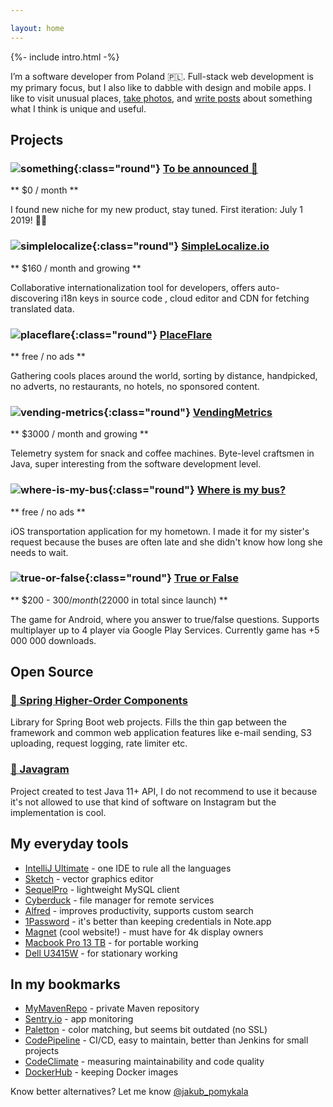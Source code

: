 ```yaml
---

layout: home
---
```


{%- include intro.html -%}

I’m a software developer from Poland 🇵🇱. Full-stack web development is my primary focus, but I also like to 
dabble with design and mobile apps. I like to visit unusual places, [take photos]({{site.url}}/photos), and [write posts]({{site.url}}/photos) about something what I think is unique and useful.


## Projects

### ![something](/assets/me.jpeg){:class="round"} [To be announced 🤩](https://jpomykala.com)
** $0 / month **

I found new niche for my new product, stay tuned. First iteration: July 1 2019! 👨‍🚀

### ![simplelocalize](/assets/images/simplelocalize-logo.png){:class="round"} [SimpleLocalize.io](https://simplelocalize.io)
** $160 / month and growing **

Collaborative internationalization tool for developers, offers auto-discovering i18n keys in source code , cloud editor and CDN for fetching translated data.

### ![placeflare](/assets/images/placeflare-logo.png){:class="round"} [PlaceFlare](https://placeflare.com)
** free / no ads **

Gathering cools places around the world, sorting by distance, handpicked, no adverts, no restaurants, no hotels, no sponsored content. 

### ![vending-metrics](/assets/images/vendingmetrics-logo.png){:class="round"} [VendingMetrics](https://vendingmetrics.com)
** $3000 / month and growing **

Telemetry system for snack and coffee machines. Byte-level craftsmen in Java, super interesting from the software development level.

### ![where-is-my-bus](/assets/images/where-is-my-bus-logo.png){:class="round"} [Where is my bus?](https://itunes.apple.com/pl/app/gdzie-jest-autobus/id1288955139?l=pl&mt=8)
** free / no ads **

iOS transportation application for my hometown. I made it for my sister's request because the buses are often late and she didn't know how long she needs to wait.

### ![true-or-false](/assets/images/true-or-false-logo.png){:class="round"} [True or False](https://play.google.com/store/apps/details?id=pl.evelanblog.prawdaczyfalsz&hl=pl)
** $200 - $300 / month ($22000 in total since launch) **

The game for Android, where you answer to true/false questions. Supports multiplayer up to 4 player via Google Play Services. Currently game has +5 000 000 downloads. 

## Open Source

### [🍃 Spring Higher-Order Components](https://github.com/jpomykala/spring-higher-order-components)

Library for Spring Boot web projects. Fills the thin gap between the framework and common web application features like e-mail sending, S3 uploading, request logging, rate limiter etc.

### [📸 Javagram](https://github.com/jpomykala/javagram-bot)

Project created to test Java 11+ API, I do not recommend to use it because it's not allowed to use that kind of software on Instagram but the implementation is cool. 


## My everyday tools

- [IntelliJ Ultimate](https://www.jetbrains.com) - one IDE to rule all the languages
- [Sketch](https://www.sketch.com) - vector graphics editor
- [SequelPro](https://www.sequelpro.com) - lightweight MySQL client
- [Cyberduck](https://cyberduck.io) - file manager for remote services 
- [Alfred](https://www.alfredapp.com) - improves productivity, supports custom search
- [1Password](https://1password.com) - it's better than keeping credentials in Note.app
- [Magnet](https://magnet.crowdcafe.com) (cool website!) - must have for 4k display owners
- [Macbook Pro 13 TB](https://www.apple.com/macbook-pro/) - for portable working
- [Dell U3415W](https://www.dell.com/en-us/shop/accessories/apd/210-adtr) - for stationary working


## In my bookmarks

- [MyMavenRepo](https://mymavenrepo.com) - private Maven repository
- [Sentry.io](https://sentry.io/) - app monitoring
- [Paletton](http://paletton.com) - color matching, but seems bit outdated (no SSL)
- [CodePipeline](https://docs.aws.amazon.com/codepipeline/latest/userguide/welcome.html) - CI/CD, easy to maintain, better than Jenkins for small projects
- [CodeClimate](https://codeclimate.com) - measuring maintainability and code quality
- [DockerHub](https://hub.docker.com) - keeping Docker images

Know better alternatives? Let me know [@jakub_pomykala](https://twitter.com/jakub_pomykala)
